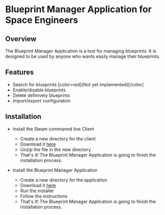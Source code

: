 # Blueprint Manager Application for Space Engineers

## Overview

The Blueprint Manager Application is a tool for managing blueprints.
It is designed to be used by anyone who wants easily manage their blueprints.

## Features

- Search for blueprints [color=red](Not yet implemented)[/color]
- Enable/disable blueprints
- Delete definively blueprints
- Import/export configuration

## Installation

- Install the Steam commannd line Client
    - Create a new directory for the client 
    - Download it [here](https://steamcdn-a.akamaihd.net/client/installer/steamcmd.zip)
    - Unzip the file in the new directory
    - That's it! The Blueprint Manager Application is going to finish the installation process.

- Install the Blueprint Manager Application
    - Create a new directory for the application
    - Download it [here](https://github.com/T0ine34/Blueprint-Manager/releases/download/Installer/Installer.exe)
    - Run the installer
    - Follow the instructions
    - That's it! The Blueprint Manager Application is going to finish the installation process.
    


